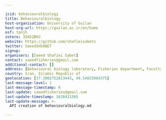 ```yaml
---

jcid: behaviouralbiology
title: Behaviouralbiology
host-organisation: University of Guilan
host-org-url: https://guilan.ac.ir/en/home
osf: tpnjh
zotero: 35A5ZBHJ
website: https://github.com/shafieisabets
twitter: SaeedSHSABET
signup: 
organisers: [Saeed Shafiei Sabet]
contact: saeedfisheries@gmail.com
additional-contact: []
address: [Behavioural biology laboratory, Fisheries department, Faculty of natural resources, University of Guilan, Sowmeh Sara, Iran]
country: Iran, Islamic Republic of
geolocation: [37.3002752813443, 49.54833984375]
last-message-level: 1
last-message-timestamp: 0
last-update: saeedfisheries@gmail.com
last-update-timestamp: 1626431365
last-update-message: >-
  API creation of behaviouralbiology.md

---
```



